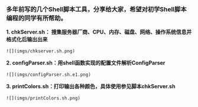 ### 多年前写的几个Shell脚本工具，分享给大家，希望对初学Shell脚本编程的同学有所帮助。
**1. chkServer.sh： 搜集服务器厂商、CPU、内存、磁盘、网络、操作系统信息并格式化后输出出来**  

    ![](imgs/chkserver.sh.png)

**2. configParser.sh：用shell函数实现的配置文件解析ConfigParser**  

    ![](imgs/configParser.sh.e1.png)

**3. printColors.sh：打印输出各种颜色，具体使用参见脚本chkServer.sh**  

    ![](imgs/printColors.sh.png)
